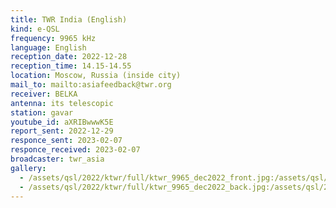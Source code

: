 ```yaml
---
title: TWR India (English)
kind: e-QSL
frequency: 9965 kHz
language: English
reception_date: 2022-12-28
reception_time: 14.15-14.55
location: Moscow, Russia (inside city)
mail_to: mailto:asiafeedback@twr.org
receiver: BELKA
antenna: its telescopic
station: gavar
youtube_id: aXRIBwwwK5E
report_sent: 2022-12-29
responce_sent: 2023-02-07
responce_received: 2023-02-07
broadcaster: twr_asia
gallery:
  - /assets/qsl/2022/ktwr/full/ktwr_9965_dec2022_front.jpg:/assets/qsl/2022/ktwr/small/ktwr_9965_dec2022_front.jpg
  - /assets/qsl/2022/ktwr/full/ktwr_9965_dec2022_back.jpg:/assets/qsl/2022/ktwr/small/ktwr_9965_dec2022_back.jpg
---
```


